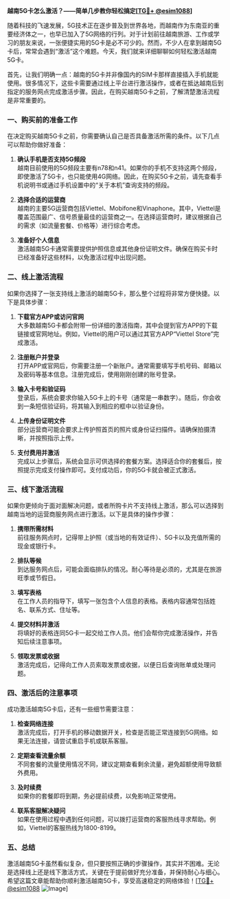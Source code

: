**越南5G卡怎么激活？——简单几步教你轻松搞定[[TG💪+ @esim1088](https://t.me/s/esim1088)]**

随着科技的飞速发展，5G技术正在逐步普及到世界各地，而越南作为东南亚的重要经济体之一，也早已加入了5G网络的行列。对于计划前往越南旅游、工作或学习的朋友来说，一张便捷实用的5G卡是必不可少的。然而，不少人在拿到越南5G卡后，常常会遇到“激活”这个难题。今天，我们就来详细聊聊如何轻松激活越南5G卡。

首先，让我们明确一点：越南的5G卡并非像国内的SIM卡那样直接插入手机就能使用。很多情况下，这些卡需要通过线上平台进行激活操作，或者在抵达越南后到指定的服务网点完成激活步骤。因此，在购买越南5G卡之前，了解清楚激活流程是非常重要的。

### **一、购买前的准备工作**
在决定购买越南5G卡之前，你需要确认自己是否具备激活所需的条件。以下几点可以帮助你做好准备：
1. **确认手机是否支持5G频段**  
   越南目前使用的5G频段主要有n78和n41。如果你的手机不支持这两个频段，即使激活了5G卡，也只能使用4G网络。因此，在购买5G卡之前，请先查看手机说明书或通过手机设置中的“关于本机”查询支持的频段。
   
2. **选择合适的运营商**  
   越南的主要5G运营商包括Viettel、Mobifone和Vinaphone。其中，Viettel是覆盖范围最广、信号质量最佳的运营商之一。在选择运营商时，建议根据自己的需求（如流量套餐、价格等）进行综合考虑。

3. **准备好个人信息**  
   激活越南5G卡通常需要提供护照信息或其他身份证明文件。确保在购买卡时已经准备好这些材料，以免激活过程中出现问题。

### **二、线上激活流程**
如果你选择了一张支持线上激活的越南5G卡，那么整个过程将非常方便快捷。以下是具体步骤：

1. **下载官方APP或访问官网**  
   大多数越南5G卡都会附带一份详细的激活指南，其中会提到官方APP的下载链接或官网地址。例如，Viettel的用户可以通过其官方APP“Viettel Store”完成激活。

2. **注册账户并登录**  
   打开APP或官网后，你需要注册一个新账户。通常需要填写手机号码、邮箱以及密码等基本信息。注册完成后，使用刚刚创建的账号登录。

3. **输入卡号和验证码**  
   登录后，系统会要求你输入5G卡上的卡号（通常是一串数字）。随后，你会收到一条短信验证码，将其输入到相应的框中以验证身份。

4. **上传身份证明文件**  
   部分运营商可能会要求上传护照首页的照片或身份证扫描件。请确保拍摄清晰，并按照指示上传。

5. **支付费用并激活**  
   完成以上步骤后，系统会显示可供选择的套餐方案。选择适合你的套餐后，按照提示完成支付操作即可。支付成功后，你的5G卡就会被正式激活。

### **三、线下激活流程**
如果你更倾向于面对面解决问题，或者所购卡片不支持线上激活，那么可以选择到越南当地的运营商服务网点进行激活。以下是具体的操作步骤：

1. **携带所需材料**  
   前往服务网点时，记得带上护照（或当地的有效证件）、5G卡以及充值所需的现金或银行卡。

2. **排队等候**  
   到达服务网点后，可能会面临排队的情况。耐心等待是必须的，尤其是在旅游旺季或节假日。

3. **填写表格**  
   在工作人员的指导下，填写一张包含个人信息的表格。表格内容通常包括姓名、联系方式、住址等。

4. **提交材料并激活**  
   将填好的表格连同5G卡一起交给工作人员。他们会帮你完成激活操作，并告知后续注意事项。

5. **领取发票或收据**  
   激活完成后，记得向工作人员索取发票或收据，以便日后查询账单或处理问题。

### **四、激活后的注意事项**
成功激活越南5G卡后，还有一些细节需要注意：

1. **检查网络连接**  
   激活完成后，打开手机的移动数据开关，检查是否能正常连接到5G网络。如果无法连接，请尝试重启手机或联系客服。

2. **定期查看流量余额**  
   不同套餐的流量使用情况不同，建议定期查看剩余流量，避免超额使用导致额外费用。

3. **及时续费**  
   如果你的套餐即将到期，务必提前续费，以免影响正常使用。

4. **联系客服解决疑问**  
   如果在使用过程中遇到任何问题，可以拨打运营商的客服热线寻求帮助。例如，Viettel的客服热线为1800-8199。

### **五、总结**
激活越南5G卡虽然看似复杂，但只要按照正确的步骤操作，其实并不困难。无论是选择线上还是线下激活方式，关键在于提前做好充分准备，并保持耐心与细心。希望这篇文章能帮助你顺利激活越南5G卡，享受高速稳定的网络体验！[[TG💪+ @esim1088](https://t.me/s/esim1088) ![Image](https://i.postimg.cc/4NQfJmqS/Snipaste-2025-05-13-00-14-12.png)]
